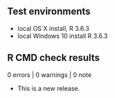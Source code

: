 ## Test environments
* local OS X install, R 3.6.3
* local Windows 10 install R 3.6.3

## R CMD check results

0 errors | 0 warnings | 0 note

* This is a new release.
